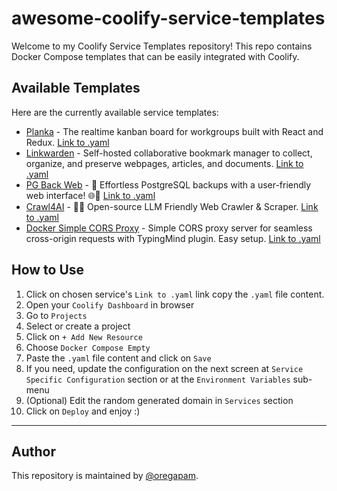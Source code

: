 # awesome-coolify-service-templates

Welcome to my Coolify Service Templates repository! This repo contains Docker Compose templates that can be easily integrated with Coolify.

## Available Templates

Here are the currently available service templates:

- [Planka](https://github.com/plankanban/planka) - The realtime kanban board for workgroups built with React and Redux.
  [Link to .yaml](https://raw.githubusercontent.com/oregapam/awesome-coolify-service-templates/refs/heads/main/templates/compose/planka.yaml)
- [Linkwarden](https://github.com/linkwarden/linkwarden) - Self-hosted collaborative bookmark manager to collect, organize, and preserve webpages, articles, and documents.
  [Link to .yaml](https://raw.githubusercontent.com/oregapam/awesome-coolify-service-templates/refs/heads/main/templates/compose/linkwarden.yaml)
- [PG Back Web](https://github.com/eduardolat/pgbackweb) - 🐘 Effortless PostgreSQL backups with a user-friendly web interface! 🌐💾 
  [Link to .yaml](https://raw.githubusercontent.com/oregapam/awesome-coolify-service-templates/refs/heads/main/templates/compose/pgbackweb.yaml)
- [Crawl4AI](https://github.com/unclecode/crawl4ai) - 🚀🤖 Open-source LLM Friendly Web Crawler & Scraper. 
  [Link to .yaml](https://raw.githubusercontent.com/oregapam/awesome-coolify-service-templates/refs/heads/main/templates/compose/crawl4ai.yaml)
- [Docker Simple CORS Proxy](https://github.com/obeone/simple-cors-proxy) - Simple CORS proxy server for seamless cross-origin requests with TypingMind plugin. Easy setup. 
  [Link to .yaml](https://raw.githubusercontent.com/oregapam/awesome-coolify-service-templates/refs/heads/main/templates/compose/corsproxy.yaml)


## How to Use

1. Click on chosen service's `Link to .yaml` link copy the `.yaml` file content.
2. Open your `Coolify Dashboard` in browser
3. Go to `Projects`
4. Select or create a project
5. Click on `+ Add New Resource`
6. Choose `Docker Compose Empty`
7. Paste the `.yaml` file content and click on `Save`
8. If you need, update the configuration on the next screen at `Service Specific Configuration` section or at the `Environment Variables` sub-menu
9. (Optional) Edit the random generated domain in `Services` section
10. Click on `Deploy` and enjoy :)

---

## Author

This repository is maintained by [@oregapam](https://github.com/oregapam).

